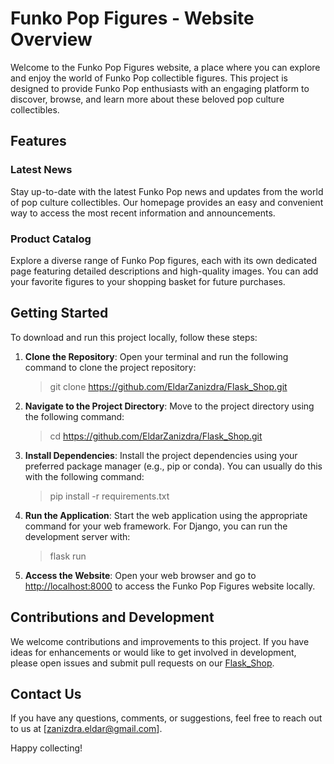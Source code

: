 ﻿# Funko Pop Figures - Website Overview

Welcome to the Funko Pop Figures website, a place where you can explore and enjoy the world of Funko Pop collectible figures. This project is designed to provide Funko Pop enthusiasts with an engaging platform to discover, browse, and learn more about these beloved pop culture collectibles.

## Features

### Latest News

Stay up-to-date with the latest Funko Pop news and updates from the world of pop culture collectibles. Our homepage provides an easy and convenient way to access the most recent information and announcements.

### Product Catalog

Explore a diverse range of Funko Pop figures, each with its own dedicated page featuring detailed descriptions and high-quality images. You can add your favorite figures to your shopping basket for future purchases.

## Getting Started

To download and run this project locally, follow these steps:

1. **Clone the Repository**: Open your terminal and run the following command to clone the project repository:
 
    >git clone https://github.com/EldarZanizdra/Flask_Shop.git

2. **Navigate to the Project Directory**: Move to the project directory using the following command:

    >cd https://github.com/EldarZanizdra/Flask_Shop.git

3. **Install Dependencies**: Install the project dependencies using your preferred package manager (e.g., pip or conda). You can usually do this with the following command:

    >pip install -r requirements.txt

4. **Run the Application**: Start the web application using the appropriate command for your web framework. For Django, you can run the development server with:

    >flask run

5. **Access the Website**: Open your web browser and go to [http://localhost:8000](http://localhost:8000) to access the Funko Pop Figures website locally.

## Contributions and Development

We welcome contributions and improvements to this project. If you have ideas for enhancements or would like to get involved in development, please open issues and submit pull requests on our [Flask_Shop](https://github.com/EldarZanizdra/Flask_Shop.git).

## Contact Us

If you have any questions, comments, or suggestions, feel free to reach out to us at [zanizdra.eldar@gmail.com].

Happy collecting!
